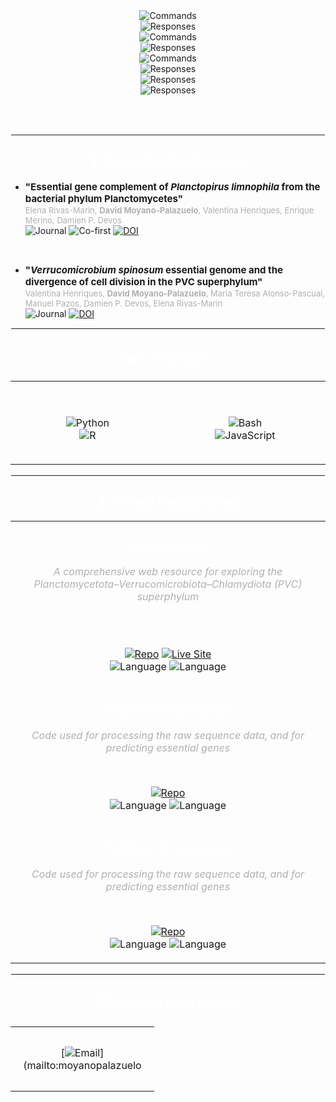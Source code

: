 <div align="center">
    <img src="https://readme-typing-svg.demolab.com?font=Fira+Code&weight=500&size=20&pause=0&center=false&width=800&height=30&color=40E0D0&background=1a1a1a&repeat=false&duration=1300&lines=$+whoami;" alt="Commands" />
    <br>
    <img src="https://readme-typing-svg.demolab.com?font=Fira+Code&weight=400&size=24&pause=1300&center=false&width=800&height=37&color=B0B0B0&background=1a1a1a&repeat=false&duration=1000&lines=;David+Moyano+Palazuelo,+PhD;" alt="Responses" />
    <br>
    <img src="https://readme-typing-svg.demolab.com?font=Fira+Code&weight=500&size=20&pause=2300&center=false&width=800&height=30&color=40E0D0&background=1a1a1a&repeat=false&duration=1300&lines=;$+which+PhD;" alt="Commands" />
    <br>
    <img src="https://readme-typing-svg.demolab.com?font=Fira+Code&weight=400&size=24&pause=3600&center=false&width=800&height=37&color=B0B0B0&background=1a1a1a&repeat=false&duration=1000&lines=;Biotechnology,+working+on+Computational+Biology;" alt="Responses" />
    <br>
    <img src="https://readme-typing-svg.demolab.com?font=Fira+Code&weight=500&size=20&pause=4600&center=false&width=800&height=30&color=40E0D0&background=1a1a1a&repeat=false&duration=1300&lines=;$+cat+/dmoypal/about.me;" alt="Commands" />
    <br>
    <img src="https://readme-typing-svg.demolab.com?font=Fira+Code&weight=400&size=24&pause=5900&center=false&width=800&height=37&color=B0B0B0&background=1a1a1a&repeat=false&duration=1000&lines=;Passionate+about+science+and+technology,;" alt="Responses" />
    <br>
    <img src="https://readme-typing-svg.demolab.com?font=Fira+Code&weight=400&size=24&pause=6900&center=false&width=800&height=37&color=B0B0B0&background=1a1a1a&repeat=false&duration=1000&lines=;always+curious+about+how+life+works;" alt="Responses" />
    <br>
    <img src="https://readme-typing-svg.demolab.com?font=Fira+Code&weight=400&size=24&pause=7900&center=false&width=800&height=37&color=B0B0B0&background=1a1a1a&repeat=false&duration=1000&lines=;and+solving+complex+problems+with+code" alt="Responses" />
</div>

<br><br>

<hr style="border: 1px solid #FFFFFF;">

<div align="center">

## <span style="color: #FFFFFF;">🔬 Scientific Publications</span>

</div>

<div>

- <span style="font-size: 15px; font-weight: bold;">"Essential gene complement of *Planctopirus limnophila* from the bacterial phylum Planctomycetes"</span>  
  <span style="font-size: 13px; color: #B0B0B0;">Elena Rivas-Marin, **David Moyano-Palazuelo**, Valentina Henriques, Enrique Merino, Damien P. Devos</span>  
  ![Journal](https://img.shields.io/badge/Nature_Communications-2023-FF6B6B?style=flat-square) ![Co-first](https://img.shields.io/badge/Co--first_author-gold?style=flat-square) [![DOI](https://img.shields.io/badge/DOI-10.1038/s41467--023--43096--3-blue?style=flat-square)](https://doi.org/10.1038/s41467-023-43096-3)

</div>

<br>

<div>

- <span style="font-size: 15px; font-weight: bold;">"*Verrucomicrobium spinosum* essential genome and the divergence of cell division in the PVC superphylum"</span>  
  <span style="font-size: 13px; color: #B0B0B0;">Valentina Henriques, **David Moyano-Palazuelo**, Maria Teresa Alonso-Pascual, Manuel Pazos, Damien P. Devos, Elena Rivas-Marin</span>  
  ![Journal](https://img.shields.io/badge/iScience-2025-4ECDC4?style=flat-square) [![DOI](https://img.shields.io/badge/DOI-10.1016/j.isci.2025.113037-blue?style=flat-square)](https://doi.org/10.1016/j.isci.2025.113037)

</div>

<hr style="border: 1px solid #FFFFFF;">

<div align="center">

## <span style="color: #FFFFFF;">💻 Languages</span>

<table align="center" style="border: none;">
<tr>
<td align="center" width="300px" style="padding: 20px; border: none;">

&nbsp;  
![Python](https://img.shields.io/badge/Python-FF6B6B?style=for-the-badge&logo=python&logoColor=white)  
![R](https://img.shields.io/badge/R-4ECDC4?style=for-the-badge&logo=r&logoColor=white)

</td>
<td align="center" width="300px" style="padding: 20px; border: none;">

&nbsp;  
![Bash](https://img.shields.io/badge/Bash-95E1D3?style=for-the-badge&logo=gnubash&logoColor=black)  
![JavaScript](https://img.shields.io/badge/JavaScript-F7DF1E?style=for-the-badge&logo=javascript&logoColor=black)

</td>
</tr>
</table>

</div>

<hr style="border: 1px solid #FFFFFF;">

<div align="center">

## <span style="color: #FFFFFF;">📂 Pinned Repositories</span>

<table align="center" style="border: none;">
<tr>
<td align="center" width="600px" style="border: none;">

### **<span style="color: #FFFFFF;">PVC database</span>**
*<span style="color: #B0B0B0;">A comprehensive web resource for exploring the Planctomycetota–Verrucomicrobiota–Chlamydiota (PVC) superphylum</span>*

&nbsp;  
&nbsp;  

[![Repo](https://img.shields.io/badge/GitHub-View_Code-181717?style=for-the-badge&logo=github&logoColor=white)](https://github.com/dmoypal/dmoypal)
[![Live Site](https://img.shields.io/badge/Website-Live_Demo-4ECDC4?style=for-the-badge&logo=globe&logoColor=white)](https://biocomputo.ibt.unam.mx:8083/)  
![Language](https://img.shields.io/badge/Python-3776AB?style=for-the-badge&logo=python&logoColor=white)
![Language](https://img.shields.io/badge/JavaScript-F7DF1E?style=for-the-badge&logo=javascript&logoColor=black)

</td>
</tr>
<tr>
<td align="center" width="600px" style="border: none;">

### **<span style="color: #FFFFFF;">TraDis in P. limnophila</span>**
*<span style="color: #B0B0B0;">Code used for processing the raw sequence data, and for predicting essential genes</span>*

&nbsp;

[![Repo](https://img.shields.io/badge/GitHub-View_Code-181717?style=for-the-badge&logo=github&logoColor=white)](https://github.com/dmoypal/TraDIS_in_P.limnophila)  
![Language](https://img.shields.io/badge/Python-3776AB?style=for-the-badge&logo=python&logoColor=white)
![Language](https://img.shields.io/badge/R-276DC3?style=for-the-badge&logo=r&logoColor=white)

</td>
</tr>
<tr>
<td align="center" width="600px" style="border: none;">

### **<span style="color: #FFFFFF;">TraDis in V. spinosum</span>**
*<span style="color: #B0B0B0;">Code used for processing the raw sequence data, and for predicting essential genes</span>*

&nbsp;  

[![Repo](https://img.shields.io/badge/GitHub-View_Code-181717?style=for-the-badge&logo=github&logoColor=white)](https://github.com/dmoypal/TraDIS_in_V.spinosum)  
![Language](https://img.shields.io/badge/Python-3776AB?style=for-the-badge&logo=python&logoColor=white)
![Language](https://img.shields.io/badge/R-276DC3?style=for-the-badge&logo=r&logoColor=white)

</td>
</tr>
</table>

</div>

<hr style="border: 1px solid #FFFFFF;">

<div align="center">

## <span style="color: #FFFFFF;">📫 Contact Information</span>

<table align="center" style="border: none;">
<tr>
<td align="center" width="200px" style="padding: 15px; border: none;">

[![Email](https://img.shields.io/badge/Email-FF6B6B?style=for-the-badge&logo=gmail&logoColor=white)](mailto:moyanopalazuelo

